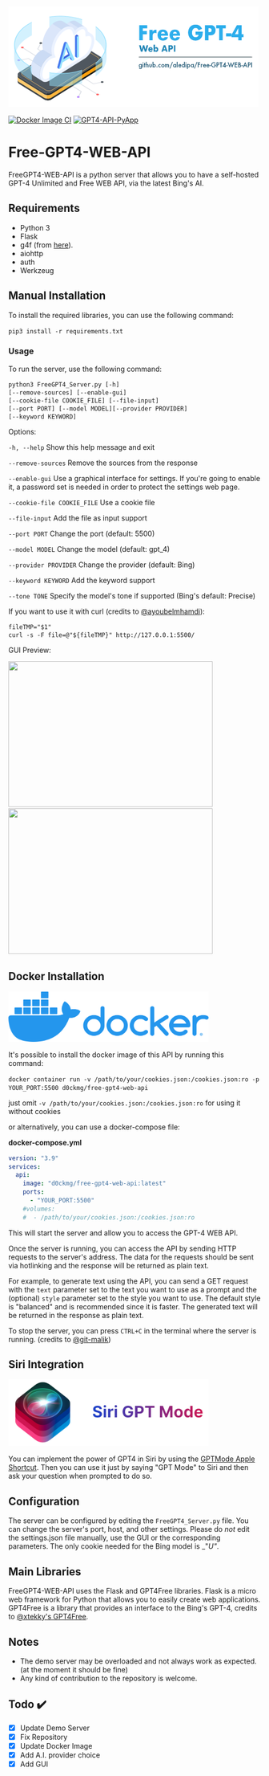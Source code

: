 
<img src="./img/Free-GPT4-LOGO_(icon_by_vectorsmarket15).png" width="500" height="200" />

[![Docker Image CI](https://github.com/aledipa/Free-GPT4-WEB-API/actions/workflows/docker-image.yml/badge.svg)](https://github.com/aledipa/Free-GPT4-WEB-API/actions/workflows/docker-image.yml)
[![GPT4-API-PyApp](https://github.com/aledipa/Free-GPT4-WEB-API/actions/workflows/python-app.yml/badge.svg)](https://github.com/aledipa/Free-GPT4-WEB-API/actions/workflows/python-app.yml)

# Free-GPT4-WEB-API

FreeGPT4-WEB-API is a python server that allows you to have a self-hosted GPT-4 Unlimited and Free WEB API, via the latest Bing's AI.

## Requirements

- Python 3
- Flask
- g4f (from [here](https://github.com/xtekky/gpt4free)).
- aiohttp
- auth
- Werkzeug
## Manual Installation
To install the required libraries, you can use the following command:

`pip3 install -r requirements.txt`

### Usage

To run the server, use the following command:

```shell
python3 FreeGPT4_Server.py [-h] 
[--remove-sources] [--enable-gui] 
[--cookie-file COOKIE_FILE] [--file-input] 
[--port PORT] [--model MODEL][--provider PROVIDER] 
[--keyword KEYWORD]
```


Options:

```-h, --help``` Show this help message and exit

```--remove-sources``` Remove the sources from the response

```--enable-gui``` Use a graphical interface for settings. If you're going to enable it, a password set is needed in order to protect the settings web page.

```--cookie-file COOKIE_FILE``` Use a cookie file

```--file-input``` Add the file as input support

```--port PORT``` Change the port (default: 5500)

```--model MODEL``` Change the model (default: gpt_4)

```--provider PROVIDER``` Change the provider (default: Bing)

```--keyword KEYWORD``` Add the keyword support

```--tone TONE``` Specify the model's tone if supported (Bing's default: Precise)

If you want to use it with curl (credits to [@ayoubelmhamdi](https://github.com/ayoubelmhamdi)):

```shell
fileTMP="$1"
curl -s -F file=@"${fileTMP}" http://127.0.0.1:5500/
```

GUI Preview:

<img src="https://cdn.discordapp.com/attachments/490563817915416586/1161659745246117960/login.png?ex=65e87271&is=65d5fd71&hm=1abe67d48fe0cb190a2da2ca821c2593a1a26309def341e6653edf5365743418&" width="408" height="290" />
<img src="https://cdn.discordapp.com/attachments/784094229830959145/1215370856960888872/Screenshot_2024-03-07_alle_19.44.32.png?ex=65fc8150&is=65ea0c50&hm=6e2f4f746d87f999db464565773c0171a5601be641bda2ffaa76832b0701728f&" width="408" height="290" />

## Docker Installation
<img src="./img/docker-logo.webp" width="400" height="100" />

It's possible to install the docker image of this API by running this command:

`docker container run -v /path/to/your/cookies.json:/cookies.json:ro -p YOUR_PORT:5500 d0ckmg/free-gpt4-web-api`

just omit <code>-v /path/to/your/cookies.json:/cookies.json:ro</code> for using it without cookies

or alternatively, you can use a docker-compose file:

**docker-compose.yml**

```yaml
version: "3.9"
services:
  api:
    image: "d0ckmg/free-gpt4-web-api:latest"
    ports:
      - "YOUR_PORT:5500"
    #volumes:
    #  - /path/to/your/cookies.json:/cookies.json:ro
```

This will start the server and allow you to access the GPT-4 WEB API.

Once the server is running, you can access the API by sending HTTP requests to the server's address. The data for the requests should be sent via hotlinking and the response will be returned as plain text.

For example, to generate text using the API, you can send a GET request with the `text` parameter set to the text you want to use as a prompt and the (optional) `style` parameter set to the style you want to use. The default style is "balanced" and is recommended since it is faster. The generated text will be returned in the response as plain text.

To stop the server, you can press `CTRL+C` in the terminal where the server is running.
(credits to [@git-malik](https://github.com/git-malik))

## Siri Integration
<img src="./img/GPTMode_Logo.png" width="400" height="133" />

You can implement the power of GPT4 in Siri by using the [GPTMode Apple Shortcut](https://www.icloud.com/shortcuts/bfeed30555854958bd6165fa4d82e21b).
Then you can use it just by saying "GPT Mode" to Siri and then ask your question when prompted to do so.

## Configuration

The server can be configured by editing the `FreeGPT4_Server.py` file. You can change the server's port, host, and other settings. Please do _not_ edit the settings.json file manually, use the GUI or the corresponding parameters. The only cookie needed for the Bing model is _"_U"_.

## Main Libraries

FreeGPT4-WEB-API uses the Flask and GPT4Free libraries. Flask is a micro web framework for Python that allows you to easily create web applications. GPT4Free is a library that provides an interface to the Bing's GPT-4, credits to [@xtekky's GPT4Free](https://github.com/xtekky/gpt4free).

## Notes

- The demo server may be overloaded and not always work as expected. (at the moment it should be fine)
- Any kind of contribution to the repository is welcome.

## Todo ✔️
- [x] Update Demo Server
- [x] Fix Repository
- [x] Update Docker Image
- [x] Add A.I. provider choice
- [x] Add GUI
